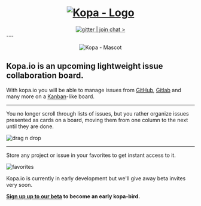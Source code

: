<h1 align="center">
  <a href="http://kopa.io" title="kopa.io">
    <img alt="Kopa - Logo" src="https://github.com/kopa-app/kopa/raw/master/assets/kopa_logo_128.png" />
  </a>
</h1>

<div align="center">
<a href="https://gitter.im/kopa-app/kopa?utm_source=badge&utm_medium=badge&utm_campaign=pr-badge&utm_content=badge" target="gitter"
   title="Join the chat at https://gitter.im/kopa-app/kopa">
  <img src="https://badges.gitter.im/Join%20Chat.svg" alt="gitter | join chat >" />
</a>
</div>
---

<figure align="center">
  <img alt="Kopa - Mascot" src="https://github.com/kopa-app/kopa/raw/master/assets/kopa_mascot_waving.png" />
</figure>

## **Kopa.io is an upcoming lightweight issue collaboration board.**

With kopa.io you will be able to manage issues from [GitHub](https://github.com), [Gitlab](https://gitlab.com) and many more on a [Kanban](https://en.wikipedia.org/wiki/Kanban)-like board.

---

You no longer scroll through lists of issues, but you rather organize issues presented as cards on a board, moving them from one column to the next until they are done.

![drag n drop](https://raw.githubusercontent.com/kopa-app/kopa/master/animations/video/drag_n_drop.gif)

---

Store any project or issue in your favorites to get instant access to it.

![favorites](https://raw.githubusercontent.com/kopa-app/kopa/master/animations/video/favorites.gif)

Kopa.io is currently in early development but we'll give away beta invites very soon.

**[Sign up up to our beta](https://kopa.io/beta) to become an early kopa-bird.**
